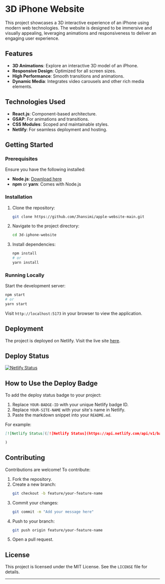 # 3D iPhone Website

This project showcases a 3D interactive experience of an iPhone using modern web technologies. The website is designed to be immersive and visually appealing, leveraging animations and responsiveness to deliver an engaging user experience.

## Features

- **3D Animations**: Explore an interactive 3D model of an iPhone.
- **Responsive Design**: Optimized for all screen sizes.
- **High Performance**: Smooth transitions and animations.
- **Dynamic Media**: Integrates video carousels and other rich media elements.

## Technologies Used

- **React.js**: Component-based architecture.
- **GSAP**: For animations and transitions.
- **CSS Modules**: Scoped and maintainable styles.
- **Netlify**: For seamless deployment and hosting.

## Getting Started

### Prerequisites

Ensure you have the following installed:
- **Node.js**: [Download here](https://nodejs.org/)
- **npm** or **yarn**: Comes with Node.js

### Installation

1. Clone the repository:
   ```bash
   git clone https://github.com/Jhansimi/apple-website-main.git
   ```

2. Navigate to the project directory:
   ```bash
   cd 3d-iphone-website
   ```

3. Install dependencies:
   ```bash
   npm install
   # or
   yarn install
   ```

### Running Locally

Start the development server:
```bash
npm start
# or
yarn start
```

Visit `http://localhost:5173` in your browser to view the application.

## Deployment

The project is deployed on Netlify. Visit the live site [here](https://iphone-3d-experience.netlify.app/).

## Deploy Status

[![Netlify Status](https://api.netlify.com/api/v1/badges/YOUR-BADGE-ID/deploy-status)](https://app.netlify.com/sites/YOUR-SITE-NAME/overview)

## How to Use the Deploy Badge

To add the deploy status badge to your project:

1. Replace `YOUR-BADGE-ID` with your unique Netlify badge ID.
2. Replace `YOUR-SITE-NAME` with your site's name in Netlify.
3. Paste the markdown snippet into your `README.md`.

For example:
```markdown
[![Netlify Status]([![Netlify Status](https://api.netlify.com/api/v1/badges/0e4e450e-9915-4ab9-beab-db0192011132/deploy-status)](https://app.netlify.com/sites/iphone-3d-experience/deploys)

)
```

## Contributing

Contributions are welcome! To contribute:

1. Fork the repository.
2. Create a new branch:
   ```bash
   git checkout -b feature/your-feature-name
   ```
3. Commit your changes:
   ```bash
   git commit -m "Add your message here"
   ```
4. Push to your branch:
   ```bash
   git push origin feature/your-feature-name
   ```
5. Open a pull request.

## License

This project is licensed under the MIT License. See the `LICENSE` file for details.

---


